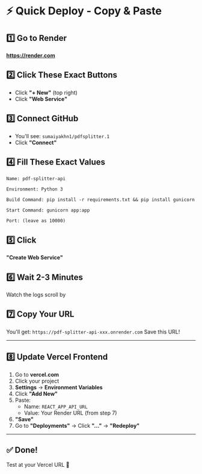 # ⚡ Quick Deploy - Copy & Paste

## 1️⃣ Go to Render
**https://render.com**

## 2️⃣ Click These Exact Buttons
- Click **"+ New"** (top right)
- Click **"Web Service"**

## 3️⃣ Connect GitHub
- You'll see: `sumaiyakhn1/pdfsplitter.1`
- Click **"Connect"**

## 4️⃣ Fill These Exact Values

```
Name: pdf-splitter-api

Environment: Python 3

Build Command: pip install -r requirements.txt && pip install gunicorn

Start Command: gunicorn app:app

Port: (leave as 10000)
```

## 5️⃣ Click
**"Create Web Service"**

## 6️⃣ Wait 2-3 Minutes
Watch the logs scroll by

## 7️⃣ Copy Your URL
You'll get: `https://pdf-splitter-api-xxx.onrender.com`
Save this URL!

---

## 8️⃣ Update Vercel Frontend

1. Go to **vercel.com**
2. Click your project
3. **Settings** → **Environment Variables**
4. Click **"Add New"**
5. Paste:
   - Name: `REACT_APP_API_URL`
   - Value: Your Render URL (from step 7)
6. **"Save"**
7. Go to **"Deployments"** → Click **"..."** → **"Redeploy"**

---

## ✅ Done!

Test at your Vercel URL 🎉
